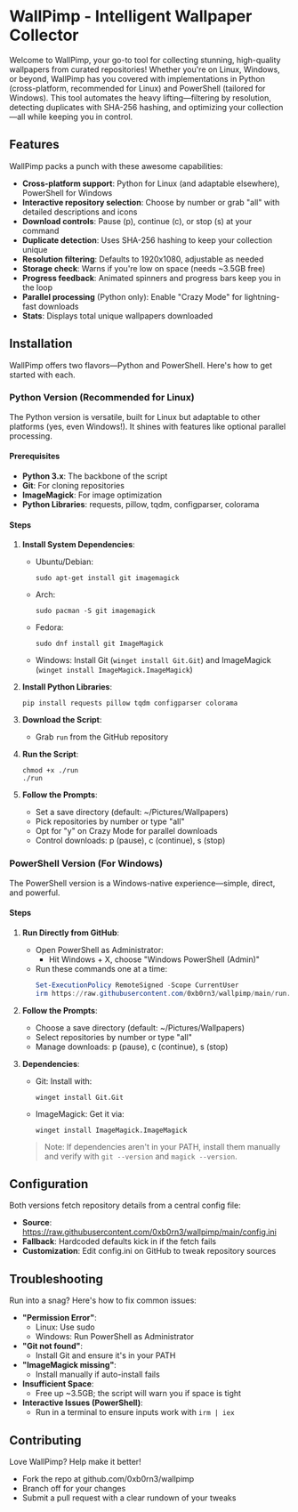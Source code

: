 # WallPimp - Intelligent Wallpaper Collector

Welcome to WallPimp, your go-to tool for collecting stunning, high-quality wallpapers from curated repositories! Whether you're on Linux, Windows, or beyond, WallPimp has you covered with implementations in Python (cross-platform, recommended for Linux) and PowerShell (tailored for Windows). This tool automates the heavy lifting—filtering by resolution, detecting duplicates with SHA-256 hashing, and optimizing your collection—all while keeping you in control.

## Features

WallPimp packs a punch with these awesome capabilities:

- **Cross-platform support**: Python for Linux (and adaptable elsewhere), PowerShell for Windows
- **Interactive repository selection**: Choose by number or grab "all" with detailed descriptions and icons
- **Download controls**: Pause (p), continue (c), or stop (s) at your command
- **Duplicate detection**: Uses SHA-256 hashing to keep your collection unique
- **Resolution filtering**: Defaults to 1920x1080, adjustable as needed
- **Storage check**: Warns if you're low on space (needs ~3.5GB free)
- **Progress feedback**: Animated spinners and progress bars keep you in the loop
- **Parallel processing** (Python only): Enable "Crazy Mode" for lightning-fast downloads
- **Stats**: Displays total unique wallpapers downloaded

## Installation

WallPimp offers two flavors—Python and PowerShell. Here's how to get started with each.

### Python Version (Recommended for Linux)

The Python version is versatile, built for Linux but adaptable to other platforms (yes, even Windows!). It shines with features like optional parallel processing.

#### Prerequisites

- **Python 3.x**: The backbone of the script
- **Git**: For cloning repositories
- **ImageMagick**: For image optimization
- **Python Libraries**: requests, pillow, tqdm, configparser, colorama

#### Steps

1. **Install System Dependencies**:
   - Ubuntu/Debian:
     ```
     sudo apt-get install git imagemagick
     ```
   - Arch:
     ```
     sudo pacman -S git imagemagick
     ```
   - Fedora:
     ```
     sudo dnf install git ImageMagick
     ```
   - Windows: Install Git (`winget install Git.Git`) and ImageMagick (`winget install ImageMagick.ImageMagick`)

2. **Install Python Libraries**:
   ```
   pip install requests pillow tqdm configparser colorama
   ```

3. **Download the Script**:
   - Grab `run` from the GitHub repository

4. **Run the Script**:
   ```
   chmod +x ./run
   ./run
   ```

5. **Follow the Prompts**:
   - Set a save directory (default: ~/Pictures/Wallpapers)
   - Pick repositories by number or type "all"
   - Opt for "y" on Crazy Mode for parallel downloads
   - Control downloads: p (pause), c (continue), s (stop)

### PowerShell Version (For Windows)

The PowerShell version is a Windows-native experience—simple, direct, and powerful.

#### Steps

1. **Run Directly from GitHub**:
   - Open PowerShell as Administrator:
     - Hit Windows + X, choose "Windows PowerShell (Admin)"
   - Run these commands one at a time:
     ```powershell
     Set-ExecutionPolicy RemoteSigned -Scope CurrentUser
     irm https://raw.githubusercontent.com/0xb0rn3/wallpimp/main/run.ps1 | iex
     ```

2. **Follow the Prompts**:
   - Choose a save directory (default: ~/Pictures/Wallpapers)
   - Select repositories by number or type "all"
   - Manage downloads: p (pause), c (continue), s (stop)

3. **Dependencies**:
   - Git: Install with:
     ```
     winget install Git.Git
     ```
   - ImageMagick: Get it via:
     ```
     winget install ImageMagick.ImageMagick
     ```

   > Note: If dependencies aren't in your PATH, install them manually and verify with `git --version` and `magick --version`.

## Configuration

Both versions fetch repository details from a central config file:

- **Source**: https://raw.githubusercontent.com/0xb0rn3/wallpimp/main/config.ini
- **Fallback**: Hardcoded defaults kick in if the fetch fails
- **Customization**: Edit config.ini on GitHub to tweak repository sources

## Troubleshooting

Run into a snag? Here's how to fix common issues:

- **"Permission Error"**:
  - Linux: Use sudo
  - Windows: Run PowerShell as Administrator
- **"Git not found"**:
  - Install Git and ensure it's in your PATH
- **"ImageMagick missing"**:
  - Install manually if auto-install fails
- **Insufficient Space**:
  - Free up ~3.5GB; the script will warn you if space is tight
- **Interactive Issues (PowerShell)**:
  - Run in a terminal to ensure inputs work with `irm | iex`

## Contributing

Love WallPimp? Help make it better!

- Fork the repo at github.com/0xb0rn3/wallpimp
- Branch off for your changes
- Submit a pull request with a clear rundown of your tweaks
